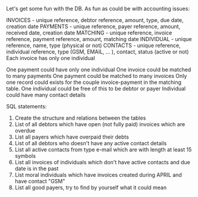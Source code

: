Let's get some fun with the DB. 
As fun as could be with accounting issues:

INVOICES  - unique reference, debtor reference, amount, type, due date, creation date
PAYMENTS - unique reference, payer reference, amount, received date, creation date
MATCHING - unique reference, invoice reference, payment reference, amount, matching date
INDIVIDUAL - unique reference, name, type (physical or not)
CONTACTS - unique reference, individual reference, type (GSM, EMAIL, ... ), contact, status (active or not) Each invoice has only one individual

One payment could have only one individual
One invoice could be matched to many payments
One payment could be matched to many invoices
Only one record could exists for the couple invoice-payment in the matching table.
One individual could be free of this to be debtor or payer
Individual could have many contact details 

SQL statements:
1. Create the structure and relations between the tables
2. List of all debtors which have open (not fully paid) invoices which are overdue
3. List all payers which have overpaid their debts
4. List of all debtors who doesn't have any active contact details
5. List all active contacts from type e-mail which are with length at least 15 symbols
6. List all invoices of individuals which don't have active contacts and due date is in the past
7. List moral individuals which have invoices created during APRIL and have contact "GSM"
8. List all good payers, try to find by yourself what it could mean

